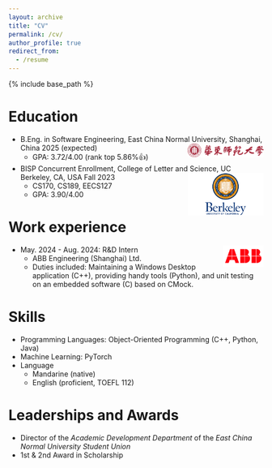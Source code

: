 ```yaml
---
layout: archive
title: "CV"
permalink: /cv/
author_profile: true
redirect_from:
  - /resume
---
```


{% include base_path %}

Education
======
* B.Eng. in Software Engineering, East China Normal University, Shanghai, China 2025 (expected) <span> <img title="ECNU" alt="ECNU" src="../images/ECNU.svg" style="width:150px;height:auto;" align=right> </span>
  * GPA: 3.72/4.00 (rank top 5.86%👍)
* BISP Concurrent Enrollment, College of Letter and Science, UC Berkeley, CA, USA Fall 2023 <span> <img title="UCBerkeley" alt="UCBerkeley" src="../images/ucb.png" style="width:150px;height:auto;" align=right> </span>
  * CS170, CS189, EECS127
  * GPA: 3.90/4.00

Work experience
======
* May. 2024 - Aug. 2024: R&D Intern <span> <img title="ABB" alt="ABB" src="../images/abb.png" style="width:80px;height:auto;" align=right> </span>
  * ABB Engineering (Shanghai) Ltd.
  * Duties included: Maintaining a Windows Desktop application (C++), providing handy tools (Python), and unit testing on an embedded software (C) based on CMock.
  
Skills
======
* Programming Languages: Object-Oriented Programming (C++, Python, Java)
* Machine Learning: PyTorch
* Language
  * Mandarine (native)
  * English (proficient, TOEFL 112)

<!-- Publications
======
  <ul>{% for post in site.publications %}
    {% include archive-single-cv.html %}
  {% endfor %}</ul>
  
Talks
======
  <ul>{% for post in site.talks %}
    {% include archive-single-talk-cv.html %}
  {% endfor %}</ul>
  
Teaching
======
  <ul>{% for post in site.teaching %}
    {% include archive-single-cv.html %}
  {% endfor %}</ul> -->
  
Leaderships and Awards
======
* Director of the *Academic Development Department* of the *East China Normal University Student Union*
* 1st & 2nd Award in Scholarship
